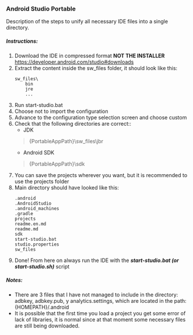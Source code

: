 ### Android Studio Portable

Description of the steps to unify all necessary IDE files into a single directory.

##### Instructions:

1. Download the IDE in compressed format **NOT THE INSTALLER**
	https://developer.android.com/studio#downloads
2. Extract the content inside the sw_files folder, it should look like this:
	```
	sw_files\
		bin
		jre
		...
	```
3. Run start-studio.bat
4. Choose not to import the configuration
5. Advance to the configuration type selection screen and choose custom
6. Check that the following directories are correct::
	- JDK
	> {PortableAppPath}\sw_files\jbr
	- Android SDK
	> {PortableAppPath}\sdk
7. You can save the projects wherever you want, but it is recommended to use the projects folder
8. Main directory should have looked like this:
	```
	.android
	.AndroidStudio
	.android_machines
	.gradle
	projects
	readme.en.md
	readme.md
	sdk
	start-studio.bat
	studio.properties
	sw_files
	```
9. Done! From here on always run the IDE with the ***start-studio.bat (or start-studio.sh)*** script

##### Notes:

- There are 3 files that I have not managed to include in the directory: adbkey, adbkey.pub, y analytics.settings, which are located in the path: {HOMEPATH}/.android
- It is possible that the first time you load a project you get some error of lack of libraries, it is normal since at that moment some necessary files are still being downloaded.
